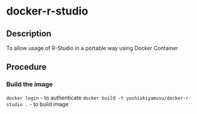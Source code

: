 # docker-r-studio
## Description

To allow usage of R-Studio in a portable way using Docker Container

## Procedure

### Build the image
`docker login` - to authenticate
`docker build -t yoshiokiyamusu/docker-r-studio .` - to build image


